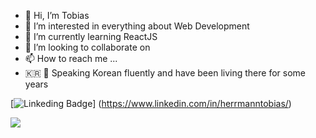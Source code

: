 - 👋 Hi, I’m Tobias
- 👀 I’m interested in everything about Web Development
- 🌱 I’m currently learning ReactJS
- 💞️ I’m looking to collaborate on 
- 📫 How to reach me ...
- 🇰🇷 :rice: Speaking Korean fluently and have been living there for some years

[![Linkeding Badge](https://img.shields.io/badge/-LinkedIn-0e76a8?style-flat-square&logo-Linkedin&logoColor-white)] (https://www.linkedin.com/in/herrmanntobias/)

![](https://komarev.com/ghpvc/?username=ToHX)

<!---
ToHX/ToHX is a ✨ special ✨ repository because its `README.md` (this file) appears on your GitHub profile.
You can click the Preview link to take a look at your changes.
--->
